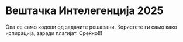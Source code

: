 # Вештачка Интелегенција 2025

Ова се само кодови од задачите решавани. Користете ги само како испирација, заради плагијат. Среќно!!!

